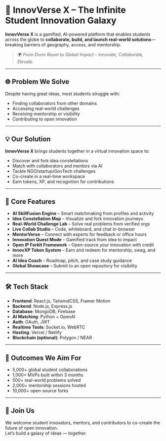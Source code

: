 # 🚀 InnovVerse X – The Infinite Student Innovation Galaxy

**InnovVerse X** is a gamified, AI-powered platform that enables students across the globe to **collaborate, build, and launch real-world solutions**—breaking barriers of geography, access, and mentorship.

> 🌍 *From Dorm Room to Global Impact – Innovate, Collaborate, Elevate.*

---

## 🌐 Problem We Solve

Despite having great ideas, most students struggle with:
- Finding collaborators from other domains
- Accessing real-world challenges
- Receiving mentorship or visibility
- Contributing to open innovation

---

## 💡 Our Solution

**InnovVerse X** brings students together in a virtual innovation space to:
- Discover and fork idea constellations
- Match with collaborators and mentors via AI
- Tackle NGO/startup/GovTech challenges
- Co-create in a real-time workspace
- Earn tokens, XP, and recognition for contributions

---

## 🔑 Core Features

- **AI SkillFusion Engine** – Smart matchmaking from profiles and activity
- **Idea Constellation Map** – Visualize and fork innovation journeys
- **Real-World Challenge Lab** – Solve real problems from verified orgs
- **Live Collab Studio** – Code, whiteboard, and chat in-browser
- **MentorVerse** – Connect with experts for feedback or office hours
- **Innovation Quest Mode** – Gamified track from idea to impact
- **Open IP ForkIt Framework** – Open-source your innovation with credit
- **InnovXP Token System** – Earn and redeem for mentorship, swag, and more
- **AI Idea Coach** – Roadmap, pitch, and case study guidance
- **Global Showcase** – Submit to an open repository for visibility

---

## 🛠 Tech Stack

- **Frontend**: React.js, TailwindCSS, Framer Motion  
- **Backend**: Node.js, Express.js  
- **Database**: MongoDB, Firebase  
- **AI Matching**: Python + OpenAI  
- **Auth**: OAuth, JWT  
- **Realtime Tools**: Socket.io, WebRTC  
- **Hosting**: Vercel / Netlify  
- **Blockchain (optional)**: Polygon / NEAR

---

## 🎯 Outcomes We Aim For

- 5,000+ global student collaborations  
- 1,000+ MVPs built within 3 months  
- 500+ real-world problems solved  
- 2,000+ mentorship sessions hosted  
- 10,000+ open-source forks

---

## 🙌 Join Us

We welcome student innovators, mentors, and contributors to co-create the future of open innovation.  
Let’s build a galaxy of ideas — together.
